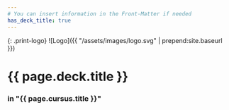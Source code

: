 ```yaml
---
# You can insert information in the Front-Matter if needed
has_deck_title: true
---
```

{: .print-logo}
![Logo]({{ "/assets/images/logo.svg" | prepend:site.baseurl }})

# {{ page.deck.title }}

### in "{{ page.cursus.title }}"
